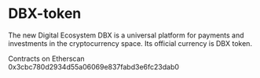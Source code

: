 # DBX-token

The new Digital Ecosystem DBX is a universal platform for payments and investments in the cryptocurrency space. Its official currency is DBX token.

Contracts on Etherscan
0x3cbc780d2934d55a06069e837fabd3e6fc23dab0
